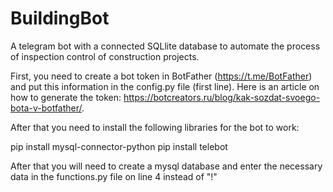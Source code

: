 # BuildingBot
A telegram bot with a connected SQLlite database to automate the process of inspection control of construction projects.


First, you need to create a bot token in BotFather (https://t.me/BotFather) and put this information in the config.py file (first line). Here is an article on how to generate the token: https://botcreators.ru/blog/kak-sozdat-svoego-bota-v-botfather/.

After that you need to install the following libraries for the bot to work:

pip install mysql-connector-python
pip install telebot

After that you will need to create a mysql database and enter the necessary data in the functions.py file on line 4 instead of "!"
